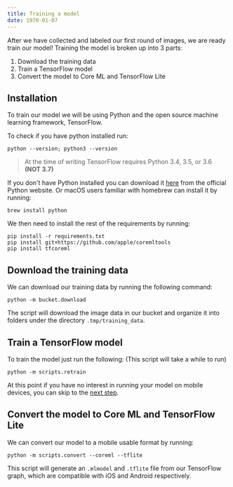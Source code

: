 ```yaml
---
title: Training a model
date: 1970-01-07
---
```

After we have collected and labeled our first round of images, we are ready train our model! Training the model is broken up into 3 parts:
1. Download the training data
2. Train a TensorFlow model
3. Convert the model to Core ML and TensorFlow Lite


## Installation
To train our model we will be using Python and the open source machine learning framework, TensorFlow.

To check if you have python installed run:
```
python --version; python3 --version
```
> At the time of writing TensorFlow requires Python 3.4, 3.5, or 3.6 **(NOT 3.7)**

If you don't have Python installed you can download it [here](https://www.python.org/downloads/release/python-367/) from the official Python website. Or macOS users familiar with homebrew can install it by running:
```
brew install python
```

We then need to install the rest of the requirements by running:
```
pip install -r requirements.txt
pip install git+https://github.com/apple/coremltools
pip install tfcoreml
```

## Download the training data
We can download our training data by running the following command:
```
python -m bucket.download
```

The script will download the image data in our bucket and organize it into folders under the directory `.tmp/training_data`.

## Train a TensorFlow model
To train the model just run the following: (This script will take a while to run)
```
python -m scripts.retrain
```
At this point if you have no interest in running your model on mobile devices, you can skip to the [next step](8).

## Convert the model to Core ML and TensorFlow Lite
We can convert our model to a mobile usable format by running:
```
python -m scripts.convert --coreml --tflite
```
This script will generate an `.mlmodel` and `.tflite` file from our TensorFlow graph, which are compatible with iOS and Android respectively.
